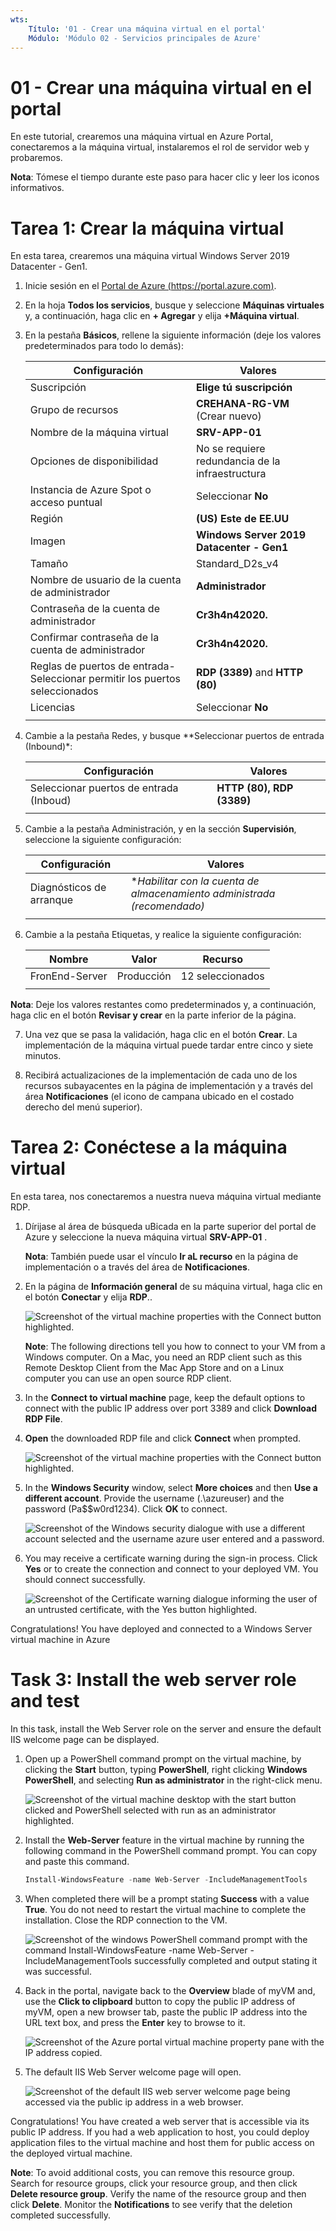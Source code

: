 ```yaml
---
wts:
    Título: '01 - Crear una máquina virtual en el portal'
    Módulo: 'Módulo 02 - Servicios principales de Azure'
---
```

# 01 - Crear una máquina virtual en el portal

En este tutorial, crearemos una máquina virtual en Azure Portal, conectaremos a la máquina virtual, instalaremos el rol de servidor web y probaremos.

**Nota**: Tómese el tiempo durante este paso para hacer clic y leer los iconos informativos.

# Tarea 1: Crear la máquina virtual

En esta tarea, crearemos una máquina virtual Windows Server 2019 Datacenter - Gen1. 

1. Inicie sesión en el [Portal de Azure (https://portal.azure.com)](https://portal.azure.com?azure-portal=true).

2. En la hoja **Todos los servicios**, busque y seleccione **Máquinas virtuales** y, a continuación, haga clic en **+ Agregar** y elija **+Máquina virtual**.

3. En la pestaña **Básicos**, rellene la siguiente información (deje los valores predeterminados para todo lo demás):

    | Configuración | Valores |
    |  -- | -- |
    | Suscripción | **Elige tú suscripción**|
    | Grupo de recursos | **CREHANA-RG-VM** (Crear nuevo) |
    | Nombre de la máquina virtual | **SRV-APP-01** |
    | Opciones de disponibilidad | No se requiere redundancia de la infraestructura |
    | Instancia de Azure Spot o acceso puntual| Seleccionar **No** |
    | Región | **(US) Este de EE.UU**|
    | Imagen | **Windows Server 2019 Datacenter - Gen1**|
    | Tamaño | Standard_D2s_v4|
    | Nombre de usuario de la cuenta de administrador | **Administrador** |
    | Contraseña de la cuenta de administrador | **Cr3h4n42020.**|
    | Confirmar contraseña de la cuenta de administrador | **Cr3h4n42020.**|
    | Reglas de puertos de entrada- Seleccionar permitir los puertos seleccionados | **RDP (3389)** and **HTTP (80)**|
    | Licencias | Seleccionar **No**|
    | | |

4. Cambie a la pestaña Redes, y busque **Seleccionar puertos de entrada (Inbound)*:

    | Configuración | Valores |
    | -- | -- |
    | Seleccionar puertos de entrada (Inboud) | **HTTP (80), RDP (3389)**|
    | | |

5. Cambie a la pestaña Administración, y en la sección **Supervisión**, seleccione la siguiente configuración:

    | Configuración | Valores |
    | -- | -- |
    | Diagnósticos de arranque | **Habilitar con la cuenta de almacenamiento administrada (recomendado)*|
    | | |

6. Cambie a la pestaña Etiquetas, y realice la siguiente configuración:

    | Nombre | Valor | Recurso |
    | -- | -- | -- |
    | FronEnd-Server | Producción | 12 seleccionados |
    | | | |

**Nota**: Deje los valores restantes como predeterminados y, a continuación, haga clic en el botón **Revisar y crear** en la parte inferior de la página.

7. Una vez que se pasa la validación, haga clic en el botón **Crear**. La implementación de la máquina virtual puede tardar entre cinco y siete minutos.

8. Recibirá actualizaciones de la implementación de cada uno de los recursos subayacentes en la página de implementación y a través del área **Notificaciones** (el icono de campana ubicado en el costado derecho del menú superior).

# Tarea 2: Conéctese a la máquina virtual

En esta tarea, nos conectaremos a nuestra nueva máquina virtual mediante RDP.

1. Dírijase al área de búsqueda uBicada en la parte superior del portal de Azure y seleccione la nueva máquina virtual **SRV-APP-01** .

    **Nota**: También puede usar el vínculo **Ir aL recurso** en la página de implementación o a través del área de **Notificaciones**.

2. En la página de **Información general** de su máquina virtual, haga clic en el botón **Conectar** y elija **RDP**..

    ![Screenshot of the virtual machine properties with the Connect button highlighted.](../images/0101.png)

    **Note**: The following directions tell you how to connect to your VM from a Windows computer. On a Mac, you need an RDP client such as this Remote Desktop Client from the Mac App Store and on a Linux computer you can use an open source RDP client.

2. In the **Connect to virtual machine** page, keep the default options to connect with the public IP address over port 3389 and click **Download RDP File**.

3. **Open** the downloaded RDP file and click **Connect** when prompted. 

    ![Screenshot of the virtual machine properties with the Connect button highlighted. ](../images/0102.png)

4. In the **Windows Security** window, select **More choices** and then **Use a different account**. Provide the username (.\azureuser) and the password (Pa$$w0rd1234). Click **OK** to connect.

    ![Screenshot of the Windows security dialogue with use a different account selected and the username azure user entered and a password.](../images/0103.png)

5. You may receive a certificate warning during the sign-in process. Click **Yes** or to create the connection and connect to your deployed VM. You should connect successfully.

    ![Screenshot of the Certificate warning dialogue informing the user of an untrusted certificate, with the Yes button highlighted. ](../images/0104.png)

Congratulations! You have deployed and connected to a Windows Server virtual machine in Azure

# Task 3: Install the web server role and test

In this task, install the Web Server role on the server and ensure the default IIS welcome page can be displayed.

1. Open up a PowerShell command prompt on the virtual machine, by clicking the **Start** button, typing **PowerShell**, right clicking **Windows PowerShell**, and selecting **Run as administrator** in the right-click menu.

    ![Screenshot of the virtual machine desktop with the start button clicked and PowerShell selected with run as an administrator highlighted.](../images/0105.png)

2. Install the **Web-Server** feature in the virtual machine by running the following command in the PowerShell command prompt. You can copy and paste this command.

    ```PowerShell
    Install-WindowsFeature -name Web-Server -IncludeManagementTools
    ```
  
3. When completed there will be a prompt stating **Success** with a value **True**. You do not need to restart the virtual machine to complete the installation. Close the RDP connection to the VM.

    ![Screenshot of the windows PowerShell command prompt with the command Install-WindowsFeature -name Web-Server -IncludeManagementTools successfully completed and output stating it was successful.](../images/0106.png)

4. Back in the portal, navigate back to the **Overview** blade of myVM and, use the **Click to clipboard** button to copy the public IP address of myVM, open a new browser tab, paste the public IP address into the URL text box, and press the **Enter** key to browse to it.

    ![Screenshot of the Azure portal virtual machine property pane with the IP address copied.](../images/0107.png)

5. The default IIS Web Server welcome page will open.

    ![Screenshot of the default IIS web server welcome page being accessed via the public ip address in a web browser.](../images/0108.png)

Congratulations! You have created a web server that is accessible via its public IP address. If you had a web application to host, you could deploy application files to the virtual machine and host them for public access on the deployed virtual machine.


**Note**: To avoid additional costs, you can remove this resource group. Search for resource groups, click your resource group, and then click **Delete resource group**. Verify the name of the resource group and then click **Delete**. Monitor the **Notifications** to see verify that the deletion completed successfully. 
